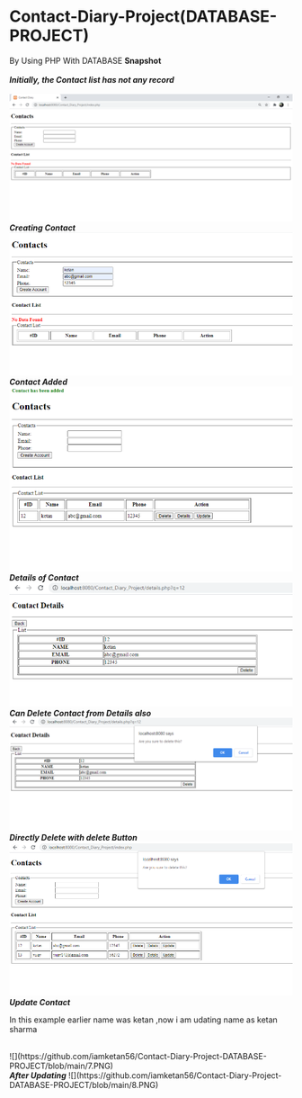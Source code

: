 # Contact-Diary-Project(DATABASE-PROJECT)
 By Using PHP With DATABASE
<b>Snapshot</b>
<br>
<br>
<b><i>Initially, the Contact list has not any record</b></i><br><br>
 ![](https://github.com/iamketan56/Contact-Diary-Project-DATABASE-PROJECT/blob/main/1.PNG)<br>
 <b><i>Creating Contact</b></i>
 ![](https://github.com/iamketan56/Contact-Diary-Project-DATABASE-PROJECT/blob/main/2.PNG)<br>
 <b><i>Contact Added</b></i>
 ![](https://github.com/iamketan56/Contact-Diary-Project-DATABASE-PROJECT/blob/main/3.PNG)<br>
 <b><i>Details of Contact</b></i>
 ![](https://github.com/iamketan56/Contact-Diary-Project-DATABASE-PROJECT/blob/main/4.PNG)<br>
 <b><i>Can Delete Contact from Details also</b></i>
 ![](https://github.com/iamketan56/Contact-Diary-Project-DATABASE-PROJECT/blob/main/5.PNG)<br>
 <b><i>Directly Delete with delete Button</b></i>
 ![](https://github.com/iamketan56/Contact-Diary-Project-DATABASE-PROJECT/blob/main/6.PNG)<br>
 <b><i>Update Contact</b></i>
 <p>In this example earlier name was ketan ,now i am udating name as ketan sharma</p><br>
 ![](https://github.com/iamketan56/Contact-Diary-Project-DATABASE-PROJECT/blob/main/7.PNG)<br>
 <b><i>After Updating</b></i>
 ![](https://github.com/iamketan56/Contact-Diary-Project-DATABASE-PROJECT/blob/main/8.PNG)<br>
 
 
 
 
